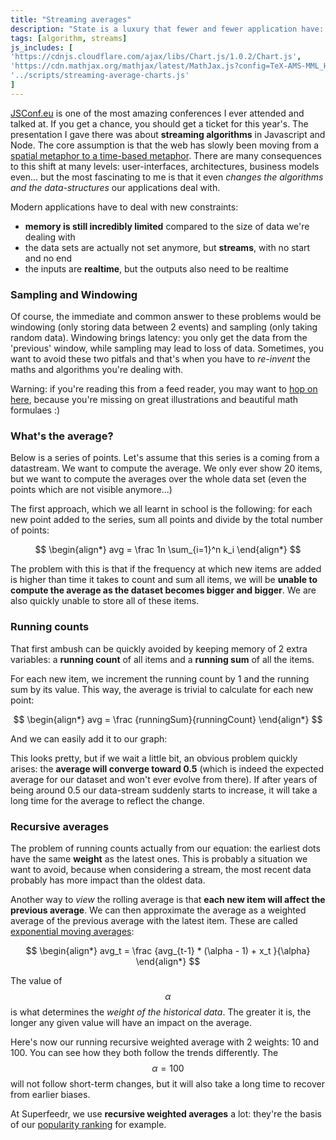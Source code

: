 ```yaml
---
title: "Streaming averages"
description: "State is a luxury that fewer and fewer application have: the data changes faster than it takes to iterate over it, it does not fit in memory and yet, we need simple things like averages to always be up to date. "
tags: [algorithm, streams]
js_includes: [
'https://cdnjs.cloudflare.com/ajax/libs/Chart.js/1.0.2/Chart.js',
'https://cdn.mathjax.org/mathjax/latest/MathJax.js?config=TeX-AMS-MML_HTMLorMML',
'../scripts/streaming-average-charts.js'
]
---
```



[JSConf.eu](http://jsconf.eu/) is one of the most amazing conferences I ever attended and talked at. If you get a chance, you should get a ticket for this year's. The presentation I gave there was about **streaming algorithms** in Javascript and Node. The core assumption is that the web has slowly been moving from a [spatial metaphor to a time-based metaphor](http://www.ouvre-boite.com/space-to-time/). There are many consequences to this shift at many levels: user-interfaces, architectures, business models even... but the most fascinating to me is that it even *changes the algorithms and the data-structures* our applications deal with.

Modern applications have to deal with new constraints:

* **memory is still incredibly limited** compared to the size of data we're dealing with
* the data sets are actually not set anymore, but **streams**, with no start and no end
* the inputs are **realtime**, but the outputs also need to be realtime

### Sampling and Windowing

Of course, the immediate and common answer to these problems would be windowing (only storing data between 2 events) and sampling (only taking random data). Windowing brings latency: you only get the data from the 'previous' window, while sampling may lead to loss of data. Sometimes, you want to avoid these two pitfals and that's when you have to *re-invent* the maths and algorithms you're dealing with.

Warning: if you're reading this from a feed reader, you may want to [hop on here](/streaming-average/), because you're missing on great illustrations and beautiful math formulaes :)

### What's the average?

Below is a series of points. Let's assume that this series is a coming from a datastream. We want to compute the average.
We only ever show 20 items, but we want to compute the averages over the whole data set (even the points which are not visible anymore...)

<canvas id="dots" width="700" height="300"></canvas>

The first approach, which we all learnt in school is the following: for each new point added to the series, sum all points and divide by the total number of points:

$$
\begin{align*}
  avg = \frac 1n \sum_{i=1}^n k_i
\end{align*}
$$

The problem with this is that if the frequency at which new items are added is higher than time it takes to count and sum all items, we will be **unable to compute the average as the dataset becomes bigger and bigger**. We are also quickly unable to store all of these items.

### Running counts

That first ambush can be quickly avoided by keeping memory of 2 extra variables: a **running count** of all items
and a **running sum** of all the items.

For each new item, we increment the running count by 1 and the running sum by its value. This way, the average is trivial to calculate for each new point:

$$
\begin{align*}
  avg = \frac {runningSum}{runningCount}
\end{align*}
$$

And we can easily add it to our graph:

<canvas id="running_average" width="700" height="300"></canvas>

This looks pretty, but if we wait a little bit, an obvious problem quickly arises: the **average will converge toward 0.5** (which is indeed the expected average for our dataset and won't ever evolve from there). If after years of being around 0.5 our data-stream suddenly starts to increase, it will take a long time for the average to reflect the change. 

### Recursive averages

The problem of running counts actually from our equation: the earliest dots have the same **weight** as the latest ones. This is probably a situation we want to avoid, because when considering a stream, the most recent data probably has more impact than the oldest data.

Another way to *view* the rolling average is that **each new item will affect the previous average**. We can then approximate the average as a weighted average of the previous average with the latest item. These are called [exponential moving averages](https://en.wikipedia.org/wiki/Moving_average#Exponential_moving_average):

$$
\begin{align*}
  avg_t = \frac {avg_{t-1} * (\alpha - 1) + x_t }{\alpha}
\end{align*}
$$

The value of $$\alpha$$ is what determines the *weight of the historical data*. The greater it is, the longer any given value will have an impact on the average.

Here's now our running recursive weighted average with 2 weights: 10 and 100. You can see how they both follow the trends differently. The $$\alpha=100$$ will not follow short-term changes, but it will also take a long time to recover from earlier biases.

<canvas id="recursive_average" width="700" height="300"></canvas>

At Superfeedr, we use **recursive weighted averages** a lot: they're the basis of our [popularity ranking](http://blog.superfeedr.com/subscribe-to-popular-rss-feeds/) for example.

